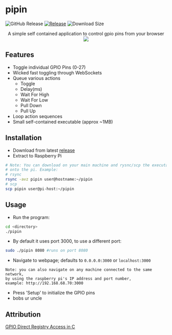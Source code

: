 # pipin

![GitHub Release](https://img.shields.io/github/v/release/nuttycream/pipin?label=Release)
[![Release](https://github.com/nuttycream/pipin/actions/workflows/release.yml/badge.svg)](https://github.com/nuttycream/pipin/actions/workflows/release.yml)
![Download Size](https://img.shields.io/badge/Download%20Size-539%20KB-blue)


<p align="center">
    A simple self contained application to control gpio pins from your browser
    <img src="https://i.imgur.com/aZgyDpJ.png">
</p>

## Features

- Toggle individual GPIO Pins (0-27)
- Wicked fast toggling through WebSockets
- Queue various actions
  - Toggle
  - Delay(ms)
  - Wait For High
  - Wait For Low
  - Pull Down
  - Pull Up
- Loop action sequences
- Small self-contained executable (approx ~1MB)

## Installation

- Download from latest [release](https://github.com/nuttycream/pipin/releases)
- Extract to Raspberry Pi

```sh
# Note: You can download on your main machine and rysnc/scp the executable
# onto the pi. Example:
# rsync
rsync -avz pipin user@hostname:~/pipin
# scp
scp pipin user@pi-host:~/pipin
```

## Usage

- Run the program:

```sh
cd <directory>
./pipin
```

- By default it uses port 3000, to use a different port:

```sh
sudo ./pipin 8080 #runs on port 8080
```

- Navigate to webpage; defaults to `0.0.0.0:3000` or `localhost:3000`

```
Note: you can also navigate on any machine connected to the same network,
by using the raspberry pi's IP address and port number,
example: http://192.168.68.70:3000
```

- Press 'Setup' to initialize the GPIO pins
- bobs ur uncle

## Attribution

[GPIO Direct Registry Access in C](https://elinux.org/RPi_GPIO_Code_Samples#Direct_register_access)
